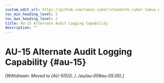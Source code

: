 ```yaml
---
custom_edit_url: https://github.com/tamus-cyber/standards.cyber.tamus.edu/tree/main/static/content/tamus.edu/TAMUS_profile.xml
toc_min_heading_level: 2
toc_max_heading_level: 2
title: AU-15 Alternate Audit Logging Capability
description: ""
---
```


# AU-15 Alternate Audit Logging Capability {#au-15}


<prop xmlns="http://csrc.nist.gov/ns/oscal/1.0" name="status" value="withdrawn">
            <em>[Withdrawn: Moved to [AU-5(5)](../../au/au-05#au-05.05).]</em>
         </prop>
         

